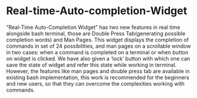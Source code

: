 # Real-time-Auto-completion-Widget
“Real-Time Auto-Completion Widget” has two new features in real time alongside bash terminal, those are Double Press Tab(generating possible completion words) and Man Pages. This widget displays the completion of commands in set of 24 possibilities, and man pages on a scrollable window in two cases: when a command is completed on a terminal or when button on widget is clicked. We have also given a ‘lock’ button with which one can save the state of widget and refer this state while working in terminal. However, the features like man pages and double press tab are available in existing bash implementation, this work is recommended for the beginners and new users, so that they can overcome the complexities working with commands.
